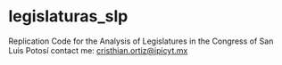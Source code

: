 # legislaturas_slp
Replication Code for the Analysis of Legislatures in the Congress of San Luis Potosí
contact me:
cristhian.ortiz@ipicyt.mx
